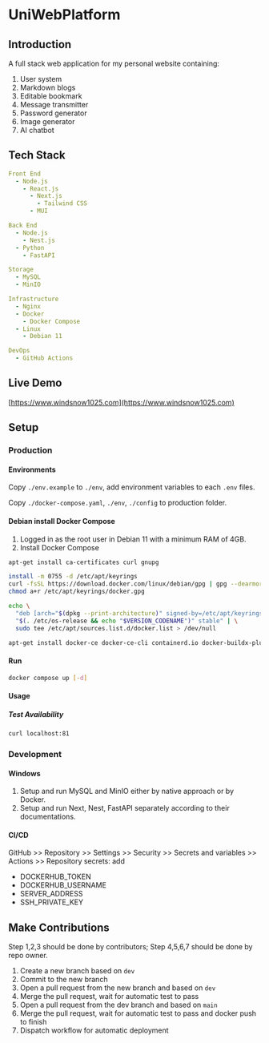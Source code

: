 # UniWebPlatform

## Introduction

A full stack web application for my personal website containing:
1. User system
2. Markdown blogs
3. Editable bookmark
4. Message transmitter
5. Password generator
6. Image generator
7. AI chatbot

## Tech Stack

```yaml
Front End
  - Node.js
    - React.js
      - Next.js
        - Tailwind CSS
      - MUI
```

```yaml
Back End
  - Node.js
    - Nest.js
  - Python
    - FastAPI
```

```yaml
Storage
  - MySQL
  - MinIO
```

```yaml
Infrastructure
  - Nginx
  - Docker
    - Docker Compose
  - Linux
    - Debian 11
```

```yaml
DevOps
  - GitHub Actions
```

## Live Demo

[https://www.windsnow1025.com](https://www.windsnow1025.com)

## Setup

### Production

#### Environments

Copy `./env.example` to `./env`, add environment variables to each `.env` files.

Copy `./docker-compose.yaml`, `./env`, `./config` to production folder.

#### Debian install Docker Compose

1. Logged in as the root user in Debian 11 with a minimum RAM of 4GB.
2. Install Docker Compose

```bash
apt-get install ca-certificates curl gnupg
```

```bash
install -m 0755 -d /etc/apt/keyrings
curl -fsSL https://download.docker.com/linux/debian/gpg | gpg --dearmor -o /etc/apt/keyrings/docker.gpg
chmod a+r /etc/apt/keyrings/docker.gpg
```

```bash
echo \
  "deb [arch="$(dpkg --print-architecture)" signed-by=/etc/apt/keyrings/docker.gpg] https://download.docker.com/linux/debian \
  "$(. /etc/os-release && echo "$VERSION_CODENAME")" stable" | \
  sudo tee /etc/apt/sources.list.d/docker.list > /dev/null
```

```bash
apt-get install docker-ce docker-ce-cli containerd.io docker-buildx-plugin docker-compose-plugin
```

#### Run

```bash
docker compose up [-d]
```

#### Usage

##### Test Availability

```bash
curl localhost:81
```

### Development

#### Windows

1. Setup and run MySQL and MinIO either by native approach or by Docker.
2. Setup and run Next, Nest, FastAPI separately according to their documentations.

#### CI/CD

GitHub >> Repository >> Settings >> Security >> Secrets and variables >> Actions >> Repository secrets: add

- DOCKERHUB_TOKEN
- DOCKERHUB_USERNAME
- SERVER_ADDRESS
- SSH_PRIVATE_KEY

## Make Contributions

Step 1,2,3 should be done by contributors; Step 4,5,6,7 should be done by repo owner.

1. Create a new branch based on `dev`
2. Commit to the new branch
3. Open a pull request from the new branch and based on `dev`
4. Merge the pull request, wait for automatic test to pass
5. Open a pull request from the dev branch and based on `main`
6. Merge the pull request, wait for automatic test to pass and docker push to finish
7. Dispatch workflow for automatic deployment